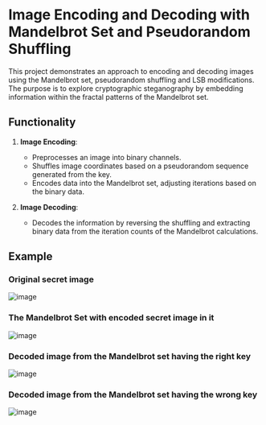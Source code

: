 # Image Encoding and Decoding with Mandelbrot Set and Pseudorandom Shuffling

This project demonstrates an approach to encoding and decoding images using the Mandelbrot set, pseudorandom shuffling and LSB modifications. The purpose is to explore cryptographic steganography by embedding information within the fractal patterns of the Mandelbrot set.

## Functionality

1. **Image Encoding**:
   - Preprocesses an image into binary channels.
   - Shuffles image coordinates based on a pseudorandom sequence generated from the key.
   - Encodes data into the Mandelbrot set, adjusting iterations based on the binary data.

2. **Image Decoding**:
   - Decodes the information by reversing the shuffling and extracting binary data from the iteration counts of the Mandelbrot calculations.

## Example

### Original secret image

![image](https://github.com/mykytynsofia/image_concealing_mandelbrot_set/assets/71774322/ab94398c-64ae-44ed-85d8-b84f7990aa6b)


### The Mandelbrot Set with encoded  secret image in it

![image](https://github.com/mykytynsofia/image_concealing_mandelbrot_set/assets/71774322/7d5b032c-75b8-469c-a014-66f64a67e22f)

### Decoded image from the Mandelbrot set having the right key

![image](https://github.com/mykytynsofia/image_concealing_mandelbrot_set/assets/71774322/47d70a81-e70c-4b10-97af-3c1f4f8f701c)

### Decoded image from the Mandelbrot set having the wrong key

![image](https://github.com/mykytynsofia/image_concealing_mandelbrot_set/assets/71774322/423aa81c-d974-4231-b068-608423d8a18c)
